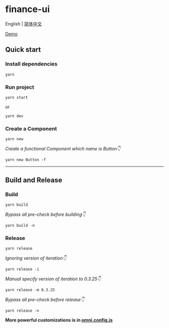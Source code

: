 # finance-ui

English | [简体中文](./README.zh-CN.md)

[Demo](https://fox-one.github.io/finance-ui/?path=/story)

## Quick start
### Install dependencies
```shell
yarn
```

### Run project
```shell
yarn start
```
or
```shell
yarn dev
```

### Create a Component
```shell
yarn new
```

*Create a functional Component which name is Button👇*
```shell
yarn new Button -f
```

---

## Build and Release
### Build
```shell
yarn build
```

*Bypass all pre-check before building👇*
```shell
yarn build -n
```

### Release
```shell
yarn release
```

*Ignoring version of iteration👇*
```shell
yarn release -i
```

*Manual specify version of iteration to 0.3.25👇*
```shell
yarn release -m 0.3.25
```

*Bypass all pre-check before release👇*
```shell
yarn release -n
```

**More powerful customizations is in [omni.config.js](https://github.com/omni-door/cli/blob/master/docs/OMNI.md)**
